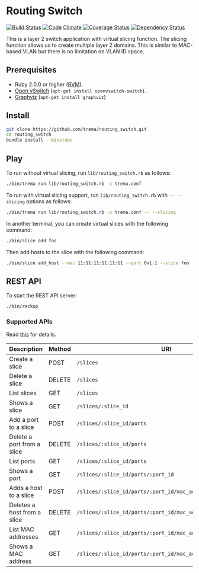 Routing Switch
==============
[![Build Status](http://img.shields.io/travis/trema/routing_switch/develop.svg?style=flat)][travis]
[![Code Climate](http://img.shields.io/codeclimate/github/trema/routing_switch.svg?style=flat)][codeclimate]
[![Coverage Status](http://img.shields.io/codeclimate/coverage/github/trema/routing_switch.svg?style=flat)][codeclimate]
[![Dependency Status](http://img.shields.io/gemnasium/trema/routing_switch.svg?style=flat)][gemnasium]

This is a layer 2 switch application with virtual slicing
function. The slicing function allows us to create multiple layer 2
domains. This is similar to MAC-based VLAN but there is no limitation
on VLAN ID space.

[travis]: http://travis-ci.org/trema/routing_switch
[codeclimate]: https://codeclimate.com/github/trema/routing_switch
[gemnasium]: https://gemnasium.com/trema/routing_switch


Prerequisites
-------------

* Ruby 2.0.0 or higher ([RVM][rvm]).
* [Open vSwitch][openvswitch] (`apt-get install openvswitch-switch`).
* [Graphviz][graphviz] (`apt-get install graphviz`)

[rvm]: https://rvm.io/
[openvswitch]: https://openvswitch.org/
[graphviz]: http://www.graphviz.org/


Install
-------

```bash
git clone https://github.com/trema/routing_switch.git
cd routing_switch
bundle install --binstubs
```


Play
----

To run without virtual slicing, run `lib/routing_switch.rb` as
follows:

```bash
./bin/trema run lib/routing_switch.rb -c trema.conf
```

To run with virtual slicing support, run `lib/routing_switch.rb` with
`-- --slicing` options as follows:

```bash
./bin/trema run lib/routing_switch.rb -c trema.conf -- --slicing
```

In another terminal, you can create virtual slices with the following
command:

```bash
./bin/slice add foo
```

Then add hosts to the slice with the following command:

```bash
./bin/slice add_host --mac 11:11:11:11:11:11 --port 0x1:1 --slice foo
```


REST API
--------

To start the REST API server:

```bash
./bin/rackup
```

### Supported APIs

Read [this](https://relishapp.com/trema/routing-switch/docs/rest-api) for details.

Description                 | Method | URI
----------------------------|--------|--------------------------------------------------------------
Create a slice              | POST   | `/slices`
Delete a slice              | DELETE | `/slices`
List slices                 | GET    | `/slices`
Shows a slice               | GET    | `/slices/:slice_id`
Add a port to a slice       | POST   | `/slices/:slice_id/ports`
Delete a port from a slice  | DELETE | `/slices/:slice_id/ports`
List ports                  | GET    | `/slices/:slice_id/ports`
Shows a port                | GET    | `/slices/:slice_id/ports/:port_id`
Adds a host to a slice      | POST   | `/slices/:slice_id/ports/:port_id/mac_addresses`
Deletes a host from a slice | DELETE | `/slices/:slice_id/ports/:port_id/mac_addresses`
List MAC addresses          | GET    | `/slices/:slice_id/ports/:port_id/mac_addresses`
Shows a MAC address         | GET    | `/slices/:slice_id/ports/:port_id/mac_addresses/:mac_address`

